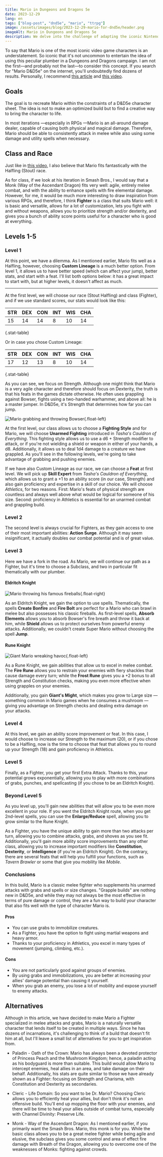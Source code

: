 ```yaml
---
title: Mario in Dungeons and Dragons 5e
date: 2023-12-29
lang: en
tags: ["blog-post", "dnd5e", "mario", "ttrpg"]
image: /assets/images/blog/2023-12-29-mario-for-dnd5e/header.png
imageAlt: Mario in Dungeons and Dragons 5e
description: We delve into the challenge of adapting the iconic Nintendo character to the world of Dungeons & Dragons 5th edition (D&D5e). From acrobatic skills to combat prowess, discover how to seamlessly integrate the famed plumber into your D&D5e campaign.
---
```


To say that Mario is one of the most iconic video game characters is an understatement. So iconic that it's not uncommon to entertain the idea of using this peculiar plumber in a Dungeons and Dragons campaign. I am not the first—and probably not the last—to consider this concept. If you search for "Mario D&D5e" on the internet, you'll undoubtedly find dozens of results. Personally, I recommend [this article](https://mikemyler.com/2018/11/16/mario-rpg-dd-5e/) and [this video](https://www.youtube.com/watch?v=Lg_oiXcyguo).

## Goals

The goal is to recreate Mario within the constraints of a D&D5e character sheet. The idea is not to make an optimized build but to find a creative way to bring the character to life.

In most iterations —especially in RPGs —Mario is an all-around damage dealer, capable of causing both physical and magical damage. Therefore, Mario should be able to consistently attack in melee while also using some damage and utility spells when necessary.

## Class and Race

Just like in [this video](https://www.youtube.com/watch?v=Lg_oiXcyguo), I also believe that Mario fits fantastically with the Halfling (Stout) race.

As for class, if we look at his iteration in Smash Bros., I would say that a Monk (Way of the Ascendant Dragon) fits very well: agile, entirely melee combat, and with the ability to enhance spells with fire elemental damage. However, for me, it would be much more interesting to draw inspiration from various RPGs, and therefore, I think **Fighter** is a class that suits Mario well: it is basic and versatile, allows for a lot of customization, lets you fight with and without weapons, allows you to prioritize strength and/or dexterity, and gives you a bunch of ability score points useful for a character who is good at everything.

## Levels 1-5

### Level 1

At this point, we have a dilemma. As I mentioned earlier, Mario fits well as a Halfling, however, choosing **Custom Lineage** is a much better option. From level 1, it allows us to have better speed (which can affect your jump), better stats, and start with a feat. I'll list both options below: it has a great impact to start with, but at higher levels, it doesn't affect as much.

---

At the first level, we will choose our race (Stout Halfling) and class (Fighter), and if we use standard scores, our stats would look like this:

| STR | DEX | CON | INT | WIS | CHA |
| --- | --- | --- | --- | --- | --- |
| 15  | 14  | 14  | 8   | 10  | 14  |

{.stat-table}

Or in case you chose Custom Lineage:

| STR | DEX | CON | INT | WIS | CHA |
| --- | --- | --- | --- | --- | --- |
| 17  | 12  | 13  | 8   | 10  | 14  |

{.stat-table}

As you can see, we focus on Strength. Although one might think that Mario is a very agile character and therefore should focus on Dexterity, the truth is that his feats in the games dictate otherwise. He often uses grappling against Bowser, fights using a two-handed warhammer, and above all: he is a master jumper. In D&D5e, it's Strength that determines how far you can jump.

![Mario grabbing and throwing Bowser](/assets/images/blog/2023-12-29-mario-for-dnd5e/screenshot-1.png "Mario grabbing and throwing Bowser"){.float-left}

At the first level, our class allows us to choose a **Fighting Style** and for Mario, we will choose **Unarmed Fighting** introduced in _Tasha's Cauldron of Everything_. This fighting style allows us to use a d6 + Strength modifier to attack, or if you're not wielding a shield or weapon in either of your hands, a d8. Additionally, it allows us to deal 1d4 damage to a creature we have grappled. As you'll see in the following levels, we're going to take advantage of grabbing and pushing enemies.

If we have also Custom Lineage as our race, we can choose a **Feat** at first level. We will pick up **Skill Expert** from _Tasha's Cauldron of Everything_, which allows us to grant a +1 to an ability score (in our case, Strength) and also gain proficiency and expertise in a skill of our choice. We will choose _Athletics_, for two reasons. First: Mario's feats of physical strength are countless and always well above what would be logical for someone of his size. Second: proficiency in Athletics is essential for an unarmed combat and grappling build.

### Level 2

The second level is always crucial for Fighters, as they gain access to one of their most important abilities: **Action Surge**. Although it may seem insignificant, it actually doubles our combat potential and is of great value.

### Level 3

Here we have a fork in the road. As Mario, we will continue our path as a Fighter, but it's time to choose a Subclass, and two in particular fit thematically with our plumber.

#### Eldritch Knight

![Mario throwing his famous fireballs](/assets/images/blog/2023-12-29-mario-for-dnd5e/screenshot-2.jpg "Mario throwing his famous fireballs"){.float-right}

As an Eldritch Knight, we gain the option to use spells. Thematically, the spells **Create Bonfire** and **Fire Bolt** are perfect for a Mario who can brawl in melee but also possesses his classic fireballs. As first-level spells, **Absorb Elements** allows you to absorb Bowser's fire breath and throw it back at him, while **Shield** allows us to protect ourselves from powerful enemy attacks. Additionally, we couldn't create Super Mario without choosing the spell **Jump**.

#### Rune Knight

![Giant Mario wreaking havoc](/assets/images/blog/2023-12-29-mario-for-dnd5e/screenshot-3.jpg "Giant Mario wreaking havoc"){.float-left}

As a Rune Knight, we gain abilities that allow us to excel in melee combat. The **Fire Rune** allows you to restrain your enemies with fiery shackles that cause damage every turn; while the **Frost Rune** gives you a +2 bonus to all Strength and Constitution checks, making you even more effective when using grapples on your enemies.

Additionally, you gain **Giant's Might**, which makes you grow to Large size —something common in Mario games when he consumes a mushroom —giving you advantage on Strength checks and dealing extra damage on your attacks.

### Level 4

At this level, we gain an ability score improvement or feat. In this case, I would choose to increase our Strength to the maximum (20), or if you chose to be a Halfling, now is the time to choose that feat that allows you to round up your Strength (18) and gain proficiency in Athletics.

### Level 5

Finally, as a Fighter, you get your first Extra Attack. Thanks to this, your potential grows exponentially, allowing you to play with more combinations of grabs, punches, and spellcasting (if you chose to be an Eldritch Knight).

### Beyond Level 5

As you level up, you'll gain new abilities that will allow you to be even more excellent in your role. If you went the Eldritch Knight route, when you get 2nd-level spells, you can use the **Enlarge/Reduce** spell, allowing you to grow similar to the Rune Knight.

As a Fighter, you have the unique ability to gain more than two attacks per turn, allowing you to combine attacks, grabs, and shoves as you see fit. Additionally, you'll gain more ability score improvements than any other class, allowing you to increase important modifiers like **Constitution**, **Dexterity**, or **Intelligence** (if you're an Eldritch Knight). On the contrary, there are several feats that will help you fulfill your functions, such as _Tavern Brawler_ or some that give you mobility like _Mobile_.

### Conclusions

In this build, Mario is a classic melee fighter who supplements his unarmed attacks with grabs and spells or size changes. "Grapple builds" are nothing new in D&D5e, and while they may not always be the most effective in terms of pure damage or control, they are a fun way to build your character that also fits well with the type of character Mario is.

#### Pros

- You can use grabs to immobilize creatures.
- As a Fighter, you have the option to fight using martial weapons and heavy armor.
- Thanks to your proficiency in Athletics, you excel in many types of movement (jumping, climbing, etc.).

#### Cons

- You are not particularly good against groups of enemies.
- By using grabs and immobilizations, you are better at increasing your allies' damage potential than causing it yourself.
- When you grab an enemy, you lose a lot of mobility and expose yourself to enemy attacks.

## Alternatives

Although in this article, we have decided to make Mario a Fighter specialized in melee attacks and grabs, Mario is a naturally versatile character that lends itself to be created in multiple ways. Since he has dozens of incarnations, it's challenging to think of a build that doesn't fit him at all, but I'll leave a small list of alternatives for you to get inspiration from.

- Paladin - Oath of the Crown: Mario has always been a devoted protector of Princess Peach and the Mushroom Kingdom; hence, a paladin acting as his bodyguard is more than suitable. This build would allow Mario to intercept enemies, heal allies in an area, and take damage on their behalf. Additionally, his stats are quite similar to those we have already shown as a Fighter: focusing on Strength and Charisma, with Constitution and Dexterity as secondaries.

- Cleric - Life Domain: So you want to be Dr. Mario? Choosing Cleric allows you to efficiently heal your allies, but don't think it's not an offensive build. You'll end up mopping the floor with your enemies, and there will be time to heal your allies outside of combat turns, especially with Channel Divinity: Preserve Life.

- Monk - Way of the Ascendant Dragon: As I mentioned earlier, if you primarily want the Smash Bros. Mario, this monk is for you. While the basic class allows you to be a great melee fighter while being agile and elusive, the subclass gives you some control and area of effect fire damage with Breath of the Dragon, allowing you to overcome one of the weaknesses of Monks: fighting against crowds.
